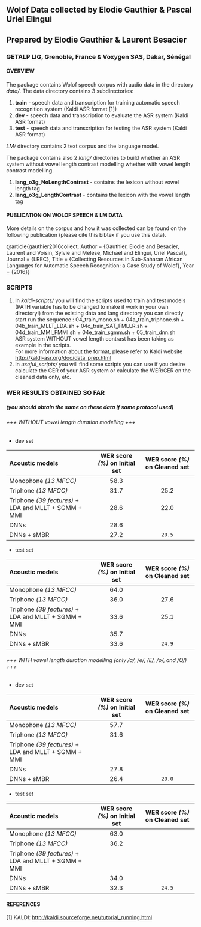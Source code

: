 ## Wolof Data collected by Elodie Gauthier & Pascal Uriel Elingui 
## Prepared by Elodie Gauthier & Laurent Besacier
### GETALP LIG, Grenoble, France & Voxygen SAS, Dakar, Sénégal     

#### OVERVIEW
The package contains Wolof speech corpus with audio data in the directory *data/*. The data directory contains 3 subdirectories:    
1. **train** - speech data and transcription for training automatic speech recognition system (Kaldi ASR format [1])    
2. **dev** - speech data and transcription to evaluate the ASR system (Kaldi ASR format)    
3. **test** - speech data and transcription for testing the ASR system (Kaldi ASR format)    

*LM/* directory contains 2 text corpus and the language model.

The package contains also 2 *lang/* directories to build whether an ASR system without vowel length contrast modelling whether with vowel length contrast modelling.    
1. **lang_o3g_NoLengthContrast** - contains the lexicon without vowel length tag    
2. **lang_o3g_LengthContrast**  - contains the lexicon with the vowel length tag

#### PUBLICATION ON WOLOF SPEECH & LM DATA
More details on the corpus and how it was collected can be found on the following publication (please cite this bibtex if you use this data).    

  @article{gauthier2016collect,
	Author = {Gauthier, Elodie and Besacier, Laurent and Voisin, Sylvie and Melese, Michael and Elingui, Uriel Pascal},
	Journal = {LREC},
	Title = {Collecting Resources in Sub-Saharan African Languages for Automatic Speech Recognition: a Case Study of Wolof},
	Year = {2016}}


### SCRIPTS
1. In *kaldi-scripts/* you will find the scripts used to train and test models
(PATH variable has to be changed to make it work in your own directory!)
from the existing data and lang directory you can directly start run the sequence : 04\_train\_mono.sh + 04a\_train\_triphone.sh + 04b\_train\_MLLT\_LDA.sh + 04c\_train\_SAT\_FMLLR.sh + 04d\_train\_MMI\_FMMI.sh + 04e\_train\_sgmm.sh + 05\_train\_dnn.sh    
ASR system WITHOUT vowel length contrast has been taking as example in the scripts.    
For more information about the format, please refer to Kaldi website http://kaldi-asr.org/doc/data_prep.html     
2. In *useful_scripts/* you will find some scripts you can use if you desire calculate the CER of your ASR system or calculate the WER/CER on the cleaned data only, etc.    

### WER RESULTS OBTAINED SO FAR 
##### (you should obtain the same on these data if same protocol used)

######           +++ WITHOUT vowel length duration modelling +++

 - dev set     
 
Acoustic models        | WER score *(%)* on **Initial** set  | WER score *(%)* on **Cleaned** set      |
:--------------------- |:-----------------------------------:| :--------------------------------------:|
Monophone *(13 MFCC)*  |                58.3                 |                                         |
Triphone *(13 MFCC)*   |                31.7                 |                 25.2                    |
Triphone *(39 features)* + LDA and MLLT + SGMM + MMI |     28.6       |        22.0                    |
DNNs                   |                28.6                 |                                         |
DNNs + sMBR            |                27.2                 |                `20.5`                   |

 - test set     
 
Acoustic models        | WER score *(%)* on **Initial** set  | WER score *(%)* on **Cleaned** set       |
:--------------------- |:-----------------------------------:| :---------------------------------------:|
Monophone *(13 MFCC)*  |                64.0                 |                                          |
Triphone *(13 MFCC)*   |                36.0                 |                 27.6                     |
Triphone *(39 features)* + LDA and MLLT + SGMM + MMI  |     33.6      |        25.1                     |
DNNs                   |                35.7                 |                                          |
DNNs + sMBR            |                33.6                 |                 `24.9`                   |

###### +++ WITH vowel length duration modelling (only /a/, /e/, /E/, /o/, and /O/) +++

 - dev set   
 
Acoustic models        | WER score *(%)* on **Initial** set  | WER score *(%)* on **Cleaned** set       |
:--------------------- |:-----------------------------------:| :---------------------------------------:|
Monophone *(13 MFCC)*  |                57.7                 |                                          |
Triphone *(13 MFCC)*   |                31.6                 |                                          |
Triphone *(39 features)* + LDA and MLLT + SGMM + MMI  |                      |                          |
DNNs                   |                27.8                 |                                          |
DNNs + sMBR            |                26.4                 |                 `20.0`                   |

 - test set     
 
Acoustic models        | WER score *(%)* on **Initial** set  | WER score *(%)* on **Cleaned** set       |
:--------------------- |:-----------------------------------:| :---------------------------------------:|
Monophone *(13 MFCC)*  |                63.0                 |                                          |
Triphone *(13 MFCC)*   |                36.2                 |                                          |
Triphone *(39 features)* + LDA and MLLT + SGMM + MMI  |                      |                          |
DNNs                   |                34.0                 |                                          |
DNNs + sMBR            |                32.3                 |                 `24.5`                   |


#### REFERENCES
[1] KALDI: http://kaldi.sourceforge.net/tutorial_running.html
